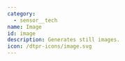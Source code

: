 ```yaml
---
category:
  - sensor__tech
name: Image
id: image
description: Generates still images.
icon: /dtpr-icons/image.svg
---
```


